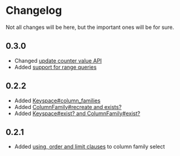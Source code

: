 # Changelog

Not all changes will be here, but the important ones will be for sure.

## 0.3.0

* Changed [update counter value API](https://github.com/jnunemaker/cassanity/commit/a0f5a76)
* Added [support for range queries](https://github.com/jnunemaker/cassanity/commit/5d89ada)

## 0.2.2

* Added [Keyspace#column_families](https://github.com/jnunemaker/cassanity/commit/8101835)
* Added [ColumnFamily#recreate and exists?](https://github.com/jnunemaker/cassanity/commit/11a5739)
* Added [Keyspace#exist? and ColumnFamily#exist?](https://github.com/jnunemaker/cassanity/commit/9fe88ab)

## 0.2.1

* Added [using, order and limit clauses](https://github.com/jnunemaker/cassanity/compare/414d780...3aeb254) to column family select
